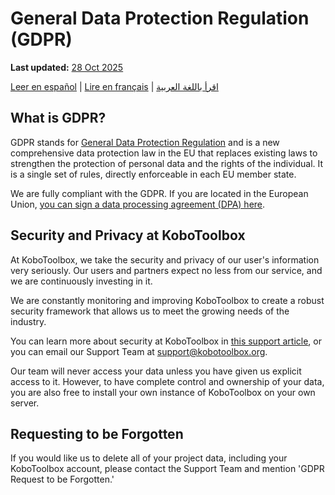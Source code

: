 # General Data Protection Regulation (GDPR)
**Last updated:** <a href="https://github.com/kobotoolbox/docs/blob/c8c238efa59b04f403f13c150b018e1807c66d5c/source/gdpr.md" class="reference">28 Oct 2025</a>

<a href="es/gdpr.html">Leer en español</a> | <a href="fr/gdpr.html">Lire en français</a> | <a href="ar/gdpr.html">اقرأ باللغة العربية</a>

## What is GDPR?

GDPR stands for [General Data Protection Regulation](https://gdpr-info.eu) and
is a new comprehensive data protection law in the EU that replaces existing laws
to strengthen the protection of personal data and the rights of the individual.
It is a single set of rules, directly enforceable in each EU member state.

We are fully compliant with the GDPR. If you are located in the European Union,
[you can sign a data processing agreement (DPA) here](https://www.digisigner.com/online/showTemplate?linkId=495db186-9c9e-4627-99f7-a943282eeab5).

## Security and Privacy at KoboToolbox

At KoboToolbox, we take the security and privacy of our user's information very
seriously. Our users and partners expect no less from our service, and we are
continuously investing in it.

We are constantly monitoring and improving KoboToolbox to create a robust
security framework that allows us to meet the growing needs of the industry.

You can learn more about security at KoboToolbox in
[this support article](is_my_data_safe.md), or you can email our Support Team at
[support@kobotoolbox.org](mailto:support@kobotoolbox.org).

Our team will never access your data unless you have given us explicit access to
it. However, to have complete control and ownership of your data, you are also
free to install your own instance of KoboToolbox on your own server.

## Requesting to be Forgotten

If you would like us to delete all of your project data, including your
KoboToolbox account, please contact the Support Team and mention 'GDPR Request
to be Forgotten.'
